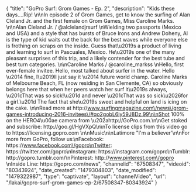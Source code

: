 {
    "title": "GoPro Surf: Grom Games - Ep. 2",
    "description": "Kids these days....Rip! \n\nIn episode 2 of Grom Games, get to know the surfing of Alan Cleland Jr. and the first female on Grom Games, Miss Caroline Marks. \n\nAlan Cleland Jr. \/ @alclelandjrsurf \nWielding two passports (Mexico and USA) and a style that has bursts of Bruce Irons and Andrew Doheny, Al is the type of kid waits out the back for the best waves while everyone else is frothing on scraps on the inside. Guess that\u2019s a product of living and learning to surf in Pascuales, Mexico. He\u2019s one of the many pleasant surprises of this trip, and a likely contender for the best tube and best turn categories. \n\nCaroline Marks \/ @caroline_markss \nHello, first ever-female invitee. Hello, most talked about surfer in the water. Hello \u2014 fine, I\u2019ll just say it \u2014 future world champ. Caroline Marks of Melbourne Beach, FL (now residing in San Clemente, CA) so obviously belongs here that when her peers watch her surf it\u2019s always, \u201cThat was so sick!\u201d and never \u201cThat was so sick\u2026for a girl.\u201d The fact that she\u2019s sweet and helpful on land is icing on the cake. \n\nRead more at http:\/\/www.surfingmagazine.com\/news\/grom-games-introducing-2016-invitees\/#qo2gobL6iy59J8Dz.99\n\nShot 100% on the HERO4\u00ae camera from \u202ahttp:\/\/GoPro.com.\n\nGet stoked and subscribe: http:\/\/goo.gl\/HgVXpQ\n\nTo license clips from this video go to https:\/\/licensing.gopro.com \n\nMusic\n\nLatimore \"I'm a believer'\n\nFor more from GoPro, follow us:\nFacebook: https:\/\/www.facebook.com\/gopro\nTwitter: https:\/\/twitter.com\/gopro\nInstagram: https:\/\/instagram.com\/gopro\nTumblr: http:\/\/gopro.tumblr.com\/\nPinterest: http:\/\/www.pinterest.com\/gopro   \nInside Line: https:\/\/gopro.com\/news",
    "channelid": "67508347",
    "videoid": "80343924",
    "date_created": "1479304803",
    "date_modified": "1479322987",
    "type": "captivate",
    "layout": "channelVideo",
    "url": "\/lakai\/gopro-surf-grom-games-ep-2\/67508347-80343924"
}